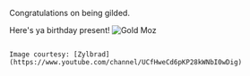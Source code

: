 
Congratulations on being gilded.

Here's ya birthday present!
![Gold Moz](https://i.ytimg.com/vi/ofp9mv8HE8E/maxresdefault.jpg)

```

Image courtesy: [Zylbrad](https://www.youtube.com/channel/UCfHweCd6pKP28kWNbI0wDig)
